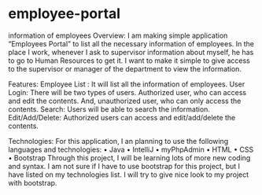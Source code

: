 # employee-portal
information of employees
Overview:
I am making simple application “Employees Portal” to list all the necessary information of employees.  In the place I work, whenever I ask to supervisor information about myself, he has to go to Human Resources to get it. I want to make it simple to give access to the supervisor or manager of the department to view the information.

Features:
Employee List : It will list all the information of employees.
User Login: There will be two types of users. Authorized user, who can access and edit the contents. And, unauthorized user, who can only access the contents.
Search: Users will be able to search the information.
Edit/Add/Delete: Authorized users can access and edit/add/delete the contents.

Technologies: For this application, I an planning to use the following languages and technologies:
•	Java
•	IntelliJ
•	myPhpAdmin
•	HTML
•	CSS
•	Bootstrap
Through this project, I will be learning lots of more new coding and syntax. I am not sure if I have to use bootstrap for this project, but I have listed on my technologies list. I will try to give nice look to my project with bootstrap.

